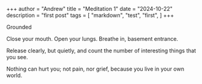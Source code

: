 +++
author = "Andrew"
title = "Meditation 1"
date = "2024-10-22"
description = "first post"
tags = [
    "markdown",
    "test",
    "first",
]
+++

Grounded
<!--more-->

Close your mouth.
Open your lungs.
Breathe in,
basement entrance.

Release clearly,
but quietly,
and count the number
of interesting things
that you see.

Nothing can hurt you;
not pain, nor grief,
because you live in your own world.